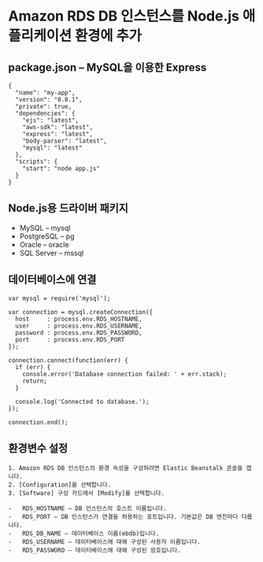 # Amazon RDS DB 인스턴스를 Node.js 애플리케이션 환경에 추가


## package.json – MySQL을 이용한 Express
```
{
  "name": "my-app",
  "version": "0.0.1",
  "private": true,
  "dependencies": {
    "ejs": "latest",
    "aws-sdk": "latest",
    "express": "latest",
    "body-parser": "latest",
    "mysql": "latest"
  },
  "scripts": {
    "start": "node app.js"
  }
}
```

## Node.js용 드라이버 패키지
- MySQL – mysql
- PostgreSQL – pg
- Oracle – oracle
- SQL Server – mssql

## 데이터베이스에 연결
```
var mysql = require('mysql');

var connection = mysql.createConnection({
  host     : process.env.RDS_HOSTNAME,
  user     : process.env.RDS_USERNAME,
  password : process.env.RDS_PASSWORD,
  port     : process.env.RDS_PORT
});

connection.connect(function(err) {
  if (err) {
    console.error('Database connection failed: ' + err.stack);
    return;
  }

  console.log('Connected to database.');
});

connection.end();
```

## 환경변수 설정
```
1. Amazon RDS DB 인스턴스의 환경 속성을 구성하려면 Elastic Beanstalk 콘솔을 엽니다.
2. [Configuration]을 선택합니다.
3. [Software] 구성 카드에서 [Modify]를 선택합니다.

-   RDS_HOSTNAME – DB 인스턴스의 호스트 이름입니다.
-   RDS_PORT – DB 인스턴스가 연결을 허용하는 포트입니다. 기본값은 DB 엔진마다 다릅니다.
-   RDS_DB_NAME – 데이터베이스 이름(ebdb)입니다.
-   RDS_USERNAME – 데이터베이스에 대해 구성된 사용자 이름입니다.
-   RDS_PASSWORD – 데이터베이스에 대해 구성된 암호입니다.
```